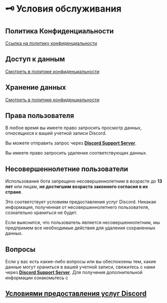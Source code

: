 # 🗝️ Условия обслуживания

## Политика Конфиденциальности

[Ссылка на политику конфиденциальности](privacy-policy.md)

## Доступ к данным

[Смотреть в политике конфиденциальности](privacy-policy.md)

## Хранение данных

[Смотреть в политике конфиденциальности](privacy-policy.md)

## Права пользователя

В любое время вы имеете право запросить просмотр данных, относящихся к вашей учетной записи Discord.

Вы можете отправить запрос через [**Discord Support Server**](https://discord.gg/48JCcbAAnV).

Вы имеете право запросить удаление соответствующих данных.

## Несовершеннолетние пользователи

Использование бота запрещено несовершеннолетним в возрасте до **13 лет** или лицам, **не достигшим возраста законного согласия в их стране**.

Это соответствует условиям предоставления услуг Discord. Никакая информация, полученная от несовершеннолетнего пользователя, сознательно храниться не будет.

Если выяснится, что пользователь является несовершеннолетним, мы предпримем все необходимые действия для удаления сохраненных данных.

## Вопросы

Если у вас есть какие-либо вопросы или вы обеспокоены тем, какие данные могут храниться в вашей учетной записи, свяжитесь с нами через [**Discord Support Server**](https://discord.gg/48JCcbAAnV). Для получения дополнительной информации ознакомьтесь с

## [Условиями предоставления услуг Discord](https://discord.com/terms)
